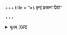 +++
title = "०३ इन्द्रं प्रजानां प्रियो"

+++
<details><summary>मूलम् (GR)</summary>

(…) । +++(see 1abcd)+++  
(…) इन्द्रं प्रजानां प्रियो भूयासम् ॥ +++(see 1e)+++
</details>
